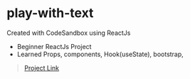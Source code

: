 # play-with-text
Created with CodeSandbox using ReactJs

* Beginner ReactJs Project 
* Learned Props, components, Hook(useState), bootstrap,

>[Project Link](https://play-with-text.netlify.app/)
